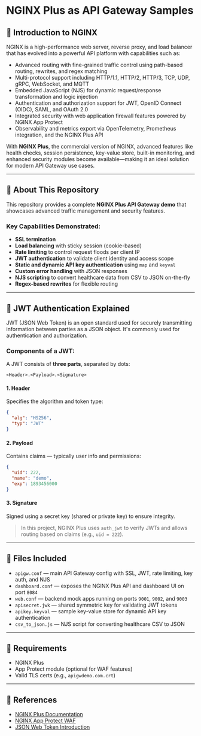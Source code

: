 # NGINX Plus as API Gateway Samples

## 🔰 Introduction to NGINX

NGINX is a high-performance web server, reverse proxy, and load balancer that has evolved into a powerful API platform with capabilities such as:
- Advanced routing with fine-grained traffic control using path-based routing, rewrites, and regex matching
- Multi-protocol support including HTTP/1.1, HTTP/2, HTTP/3, TCP, UDP, gRPC, WebSocket, and MQTT
- Embedded JavaScript (NJS) for dynamic request/response transformation and logic injection
- Authentication and authorization support for JWT, OpenID Connect (OIDC), SAML, and OAuth 2.0
- Integrated security with web application firewall features powered by NGINX App Protect
- Observability and metrics export via OpenTelemetry, Prometheus integration, and the NGINX Plus API

With **NGINX Plus**, the commercial version of NGINX, advanced features like health checks, session persistence, key-value store, built-in monitoring, and enhanced security modules become available—making it an ideal solution for modern API Gateway use cases.

---

## 🚀 About This Repository

This repository provides a complete **NGINX Plus API Gateway demo** that showcases advanced traffic management and security features.

### Key Capabilities Demonstrated:

* **SSL termination**
* **Load balancing** with sticky session (cookie-based)
* **Rate limiting** to control request floods per client IP
* **JWT authentication** to validate client identity and access scope
* **Static and dynamic API key authentication** using `map` and `keyval`
* **Custom error handling** with JSON responses
* **NJS scripting** to convert healthcare data from CSV to JSON on-the-fly
* **Regex-based rewrites** for flexible routing

---

## 🔐 JWT Authentication Explained

JWT (JSON Web Token) is an open standard used for securely transmitting information between parties as a JSON object. It's commonly used for authentication and authorization.

### Components of a JWT:

A JWT consists of **three parts**, separated by dots:

```
<Header>.<Payload>.<Signature>
```

#### 1. **Header**

Specifies the algorithm and token type:

```json
{
  "alg": "HS256",
  "typ": "JWT"
}
```

#### 2. **Payload**

Contains claims — typically user info and permissions:

```json
{
  "uid": 222,
  "name": "demo",
  "exp": 1893456000
}
```

#### 3. **Signature**

Signed using a secret key (shared or private key) to ensure integrity.

> In this project, NGINX Plus uses `auth_jwt` to verify JWTs and allows routing based on claims (e.g., `uid = 222`).

---

## 📂 Files Included

* `apigw.conf` — main API Gateway config with SSL, JWT, rate limiting, key auth, and NJS
* `dashboard.conf` — exposes the NGINX Plus API and dashboard UI on port `8084`
* `web.conf` — backend mock apps running on ports `9001`, `9002`, and `9003`
* `apisecret.jwk` — shared symmetric key for validating JWT tokens
* `apikey.keyval` — sample key-value store for dynamic API key authentication
* `csv_to_json.js` — NJS script for converting healthcare CSV to JSON

---

## 📌 Requirements

* NGINX Plus
* App Protect module (optional for WAF features)
* Valid TLS certs (e.g., `apigwdemo.com.crt`)

---

## 📘 References

* [NGINX Plus Documentation](https://docs.nginx.com/nginx/)
* [NGINX App Protect WAF](https://docs.nginx.com/nginx-app-protect/)
* [JSON Web Token Introduction](https://jwt.io/introduction/)


